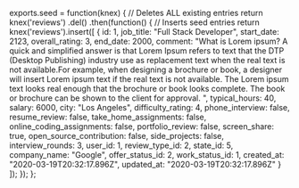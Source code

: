 exports.seed = function(knex) {
// Deletes ALL existing entries
return knex('reviews')
.del()
.then(function() {
// Inserts seed entries
return knex('reviews').insert([
{
id: 1,
job_title: "Full Stack Developer",
start_date: 2123,
overall_rating: 3,
end_date: 2000,
comment: "What is Lorem ipsum? A quick and simplified answer is that Lorem Ipsum refers to text that the DTP (Desktop Publishing) industry use as replacement text when the real text is not available.For example, when designing a brochure or book, a designer will insert Lorem ipsum text if the real text is not available. The Lorem ipsum text looks real enough that the brochure or book looks complete. The book or brochure can be shown to the client for approval. ",
typical_hours: 40,
salary: 6000,
city: "Los Angeles",
difficulty_rating: 4,
phone_interview: false,
resume_review: false,
take_home_assignments: false,
online_coding_assignments: false,
portfolio_review: false,
screen_share: true,
open_source_contribution: false,
side_projects: false,
interview_rounds: 3,
user_id: 1,
review_type_id: 2,
state_id: 5,
company_name: "Google",
offer_status_id: 2,
work_status_id: 1,
created_at: "2020-03-19T20:32:17.896Z",
updated_at: "2020-03-19T20:32:17.896Z"
}
]);
});
};
